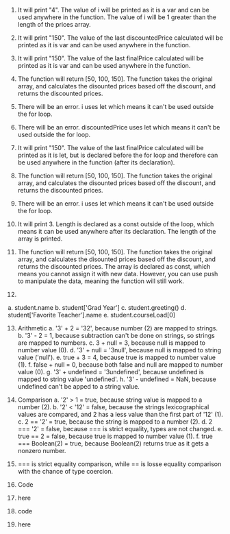1. It will print "4". The value of i will be printed as it is a var and can be used anywhere in the function. The value of i will be 1 greater than the length of the prices array.
2. It will print "150". The value of the last discountedPrice calculated will be printed as it is var and can be used anywhere in the function.
3. It will print "150". The value of the last finalPrice calculated will be printed as it is var and can be used anywhere in the function.
4. The function will return [50, 100, 150]. The function takes the original array, and calculates the disounted prices based off the discount, and returns the discounted prices.

5. There will be an error. i uses let which means it can't be used outside the for loop.
6. There will be an error. discountedPrice uses let which means it can't be used outside the for loop.
7. It will print "150". The value of the last finalPrice calculated will be printed as it is let, but is declared before the for loop and therefore can be used anywhere in the function (after its declaration).
8. The function will return [50, 100, 150]. The function takes the original array, and calculates the disounted prices based off the discount, and returns the discounted prices.

9. There will be an error. i uses let which means it can't be used outside the for loop.
10. It will print 3. Length is declared as a const outside of the loop, which means it can be used anywhere after its declaration. The length of the array is printed.
11. The function will return [50, 100, 150]. The function takes the original array, and calculates the disounted prices based off the discount, and returns the discounted prices. The array is declared as const, which means you cannot assign it with new data. However, you can use push to manipulate the data, meaning the function will still work.

12. 
  a. student.name
  b. student['Grad Year']
  c. student.greeting()
  d. student['Favorite Teacher'].name
  e. student.courseLoad[0]

13. Arithmetic
  a. '3' + 2 = '32', because number (2) are mapped to strings.
  b. '3' - 2 = 1, because subtraction can't be done on strings, so strings are mapped to numbers.
  c. 3 + null = 3, because null is mapped to number value (0).
  d. '3' + null = '3null', because null is mapped to string value ('null').
  e. true + 3 = 4, because true is mapped to number value (1).
  f. false + null = 0, because both false and null are mapped to number value (0).
  g. '3' + undefined = '3undefined', because undefined is mapped to string value 'undefined'.
  h. '3' - undefined = NaN, because undefined can't be apped to a string value.

14. Comparison
  a. '2' > 1 = true, because string value is mapped to a number (2).
  b. '2' < '12' = false, because the strings lexicographical values are compared, and 2 has a less value than the first part of '12' (1).
  c. 2 == '2' = true, because the string is mapped to a number (2).
  d. 2 === '2' = false, because === is strict equality, types are not changed.
  e. true == 2 = false, because true is mapped to number value (1).
  f. true === Boolean(2) = true, because Boolean(2) returns true as it gets a nonzero number.
15. === is strict equality comparison, while == is losse equality comparison with the chance of type coercion.

16. Code

17. here

18. code

19. here




  
